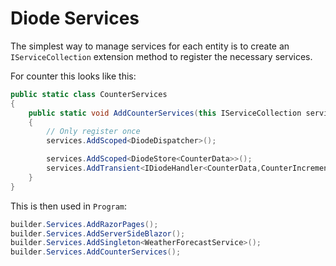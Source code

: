 # Diode Services

The simplest way to manage services for each entity is to create an `IServiceCollection` extension method to register the necessary services.

For counter this looks like this:

```csharp
public static class CounterServices
{
    public static void AddCounterServices(this IServiceCollection services)
    {
        // Only register once
        services.AddScoped<DiodeDispatcher>();

        services.AddScoped<DiodeStore<CounterData>>();
        services.AddTransient<IDiodeHandler<CounterData,CounterIncrementAction>, CounterIncrementHandler>();
    }
}
```

This is then used in `Program`:

```csharp
builder.Services.AddRazorPages();
builder.Services.AddServerSideBlazor();
builder.Services.AddSingleton<WeatherForecastService>();
builder.Services.AddCounterServices();
```
